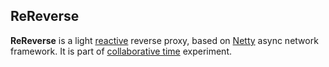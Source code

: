## ReReverse

**ReReverse** is a light [reactive](http://www.reactivemanifesto.org) reverse proxy, based on [Netty](http://netty.io) async network framework. It is part of [collaborative time](http://www.github.com/morteza/time) experiment.
